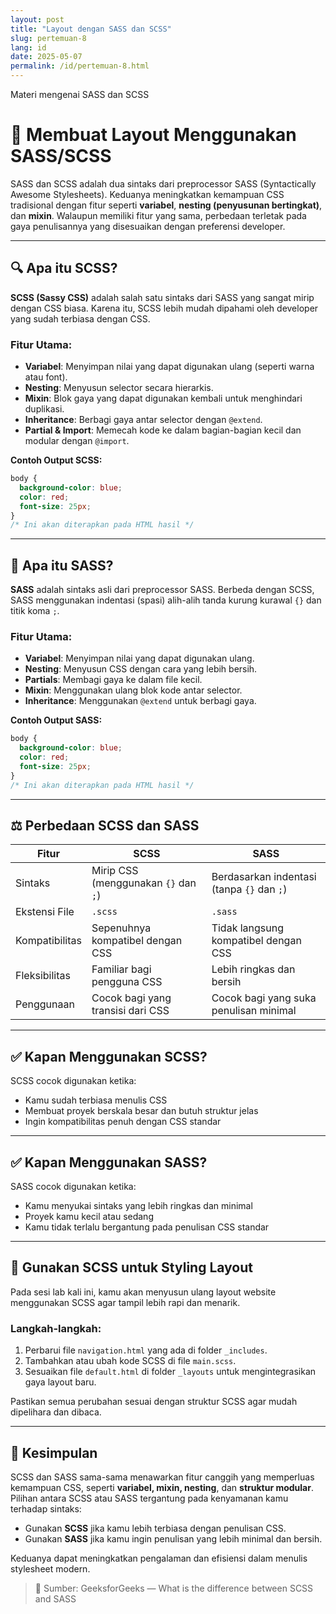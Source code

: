 ```yaml
---
layout: post
title: "Layout dengan SASS dan SCSS"
slug: pertemuan-8
lang: id
date: 2025-05-07
permalink: /id/pertemuan-8.html
---
```


Materi mengenai SASS dan SCSS

# 🧩 Membuat Layout Menggunakan SASS/SCSS

SASS dan SCSS adalah dua sintaks dari preprocessor SASS (Syntactically Awesome Stylesheets). Keduanya meningkatkan kemampuan CSS tradisional dengan fitur seperti **variabel**, **nesting (penyusunan bertingkat)**, dan **mixin**. Walaupun memiliki fitur yang sama, perbedaan terletak pada gaya penulisannya yang disesuaikan dengan preferensi developer.

---

## 🔍 Apa itu SCSS?

**SCSS (Sassy CSS)** adalah salah satu sintaks dari SASS yang sangat mirip dengan CSS biasa. Karena itu, SCSS lebih mudah dipahami oleh developer yang sudah terbiasa dengan CSS.

### Fitur Utama:

- **Variabel**: Menyimpan nilai yang dapat digunakan ulang (seperti warna atau font).
- **Nesting**: Menyusun selector secara hierarkis.
- **Mixin**: Blok gaya yang dapat digunakan kembali untuk menghindari duplikasi.
- **Inheritance**: Berbagi gaya antar selector dengan `@extend`.
- **Partial & Import**: Memecah kode ke dalam bagian-bagian kecil dan modular dengan `@import`.

**Contoh Output SCSS:**

```css
body {
  background-color: blue;
  color: red;
  font-size: 25px;
}
/* Ini akan diterapkan pada HTML hasil */
```

---

## 🧵 Apa itu SASS?

**SASS** adalah sintaks asli dari preprocessor SASS. Berbeda dengan SCSS, SASS menggunakan indentasi (spasi) alih-alih tanda kurung kurawal `{}` dan titik koma `;`.

### Fitur Utama:

- **Variabel**: Menyimpan nilai yang dapat digunakan ulang.
- **Nesting**: Menyusun CSS dengan cara yang lebih bersih.
- **Partials**: Membagi gaya ke dalam file kecil.
- **Mixin**: Menggunakan ulang blok kode antar selector.
- **Inheritance**: Menggunakan `@extend` untuk berbagi gaya.

**Contoh Output SASS:**

```css
body {
  background-color: blue;
  color: red;
  font-size: 25px;
}
/* Ini akan diterapkan pada HTML hasil */
```

---

## ⚖️ Perbedaan SCSS dan SASS

| Fitur          | SCSS                                 | SASS                                       |
| -------------- | ------------------------------------ | ------------------------------------------ |
| Sintaks        | Mirip CSS (menggunakan `{}` dan `;`) | Berdasarkan indentasi (tanpa `{}` dan `;`) |
| Ekstensi File  | `.scss`                              | `.sass`                                    |
| Kompatibilitas | Sepenuhnya kompatibel dengan CSS     | Tidak langsung kompatibel dengan CSS       |
| Fleksibilitas  | Familiar bagi pengguna CSS           | Lebih ringkas dan bersih                   |
| Penggunaan     | Cocok bagi yang transisi dari CSS    | Cocok bagi yang suka penulisan minimal     |

---

## ✅ Kapan Menggunakan SCSS?

SCSS cocok digunakan ketika:

- Kamu sudah terbiasa menulis CSS
- Membuat proyek berskala besar dan butuh struktur jelas
- Ingin kompatibilitas penuh dengan CSS standar

---

## ✅ Kapan Menggunakan SASS?

SASS cocok digunakan ketika:

- Kamu menyukai sintaks yang lebih ringkas dan minimal
- Proyek kamu kecil atau sedang
- Kamu tidak terlalu bergantung pada penulisan CSS standar

---

## 🎨 Gunakan SCSS untuk Styling Layout

Pada sesi lab kali ini, kamu akan menyusun ulang layout website menggunakan SCSS agar tampil lebih rapi dan menarik.

### Langkah-langkah:

1. Perbarui file `navigation.html` yang ada di folder `_includes`.
2. Tambahkan atau ubah kode SCSS di file `main.scss`.
3. Sesuaikan file `default.html` di folder `_layouts` untuk mengintegrasikan gaya layout baru.

Pastikan semua perubahan sesuai dengan struktur SCSS agar mudah dipelihara dan dibaca.

---

## 📝 Kesimpulan

SCSS dan SASS sama-sama menawarkan fitur canggih yang memperluas kemampuan CSS, seperti **variabel, mixin, nesting**, dan **struktur modular**. Pilihan antara SCSS atau SASS tergantung pada kenyamanan kamu terhadap sintaks:

- Gunakan **SCSS** jika kamu lebih terbiasa dengan penulisan CSS.
- Gunakan **SASS** jika kamu ingin penulisan yang lebih minimal dan bersih.

Keduanya dapat meningkatkan pengalaman dan efisiensi dalam menulis stylesheet modern.

> 🔗 Sumber: GeeksforGeeks — What is the difference between SCSS and SASS
